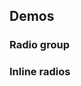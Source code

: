 <script setup>
import RadioGroup from '@/../component-demos/radio/examples/RadioGroup.vue';
import InlineRadios from '@/../component-demos/radio/examples/InlineRadios.vue';
</script>

## Demos

### Radio group

<Wrapper>
<template v-slot:demo>
<RadioGroup />
</template>

<template v-slot:code>

<<< @/../component-demos/radio/examples/RadioGroup.vue

</template>
</Wrapper>

### Inline radios

<Wrapper>
<template v-slot:demo>
<InlineRadios />
</template>

<template v-slot:code>

<<< @/../component-demos/radio/examples/InlineRadios.vue

</template>
</Wrapper>
